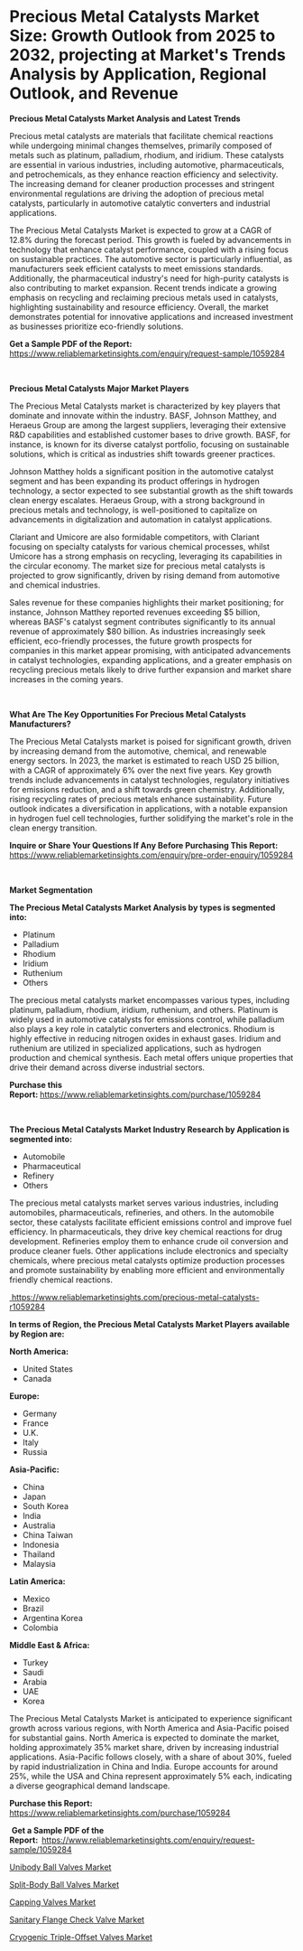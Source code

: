 <p><h1>Precious Metal Catalysts Market Size: Growth Outlook from 2025 to 2032, projecting at Market's Trends Analysis by Application, Regional Outlook, and Revenue</h1></p><p><strong>Precious Metal Catalysts Market Analysis and Latest Trends</strong></p>
<p><p>Precious metal catalysts are materials that facilitate chemical reactions while undergoing minimal changes themselves, primarily composed of metals such as platinum, palladium, rhodium, and iridium. These catalysts are essential in various industries, including automotive, pharmaceuticals, and petrochemicals, as they enhance reaction efficiency and selectivity. The increasing demand for cleaner production processes and stringent environmental regulations are driving the adoption of precious metal catalysts, particularly in automotive catalytic converters and industrial applications.</p><p>The Precious Metal Catalysts Market is expected to grow at a CAGR of 12.8% during the forecast period. This growth is fueled by advancements in technology that enhance catalyst performance, coupled with a rising focus on sustainable practices. The automotive sector is particularly influential, as manufacturers seek efficient catalysts to meet emissions standards. Additionally, the pharmaceutical industry's need for high-purity catalysts is also contributing to market expansion. Recent trends indicate a growing emphasis on recycling and reclaiming precious metals used in catalysts, highlighting sustainability and resource efficiency. Overall, the market demonstrates potential for innovative applications and increased investment as businesses prioritize eco-friendly solutions.</p></p>
<p><strong>Get a Sample PDF of the Report:&nbsp;</strong> <a href="https://www.reliablemarketinsights.com/enquiry/request-sample/1059284?utm_campaign=2956&utm_medium=2&utm_source=Github&utm_content=ia&utm_term=31032025&utm_id=precious-metal-catalysts">https://www.reliablemarketinsights.com/enquiry/request-sample/1059284</a></p>
<p>&nbsp;</p>
<p><strong>Precious Metal Catalysts Major Market Players</strong></p>
<p><p>The Precious Metal Catalysts market is characterized by key players that dominate and innovate within the industry. BASF, Johnson Matthey, and Heraeus Group are among the largest suppliers, leveraging their extensive R&D capabilities and established customer bases to drive growth. BASF, for instance, is known for its diverse catalyst portfolio, focusing on sustainable solutions, which is critical as industries shift towards greener practices.</p><p>Johnson Matthey holds a significant position in the automotive catalyst segment and has been expanding its product offerings in hydrogen technology, a sector expected to see substantial growth as the shift towards clean energy escalates. Heraeus Group, with a strong background in precious metals and technology, is well-positioned to capitalize on advancements in digitalization and automation in catalyst applications.</p><p>Clariant and Umicore are also formidable competitors, with Clariant focusing on specialty catalysts for various chemical processes, whilst Umicore has a strong emphasis on recycling, leveraging its capabilities in the circular economy. The market size for precious metal catalysts is projected to grow significantly, driven by rising demand from automotive and chemical industries.</p><p>Sales revenue for these companies highlights their market positioning; for instance, Johnson Matthey reported revenues exceeding $5 billion, whereas BASF's catalyst segment contributes significantly to its annual revenue of approximately $80 billion. As industries increasingly seek efficient, eco-friendly processes, the future growth prospects for companies in this market appear promising, with anticipated advancements in catalyst technologies, expanding applications, and a greater emphasis on recycling precious metals likely to drive further expansion and market share increases in the coming years.</p></p>
<p>&nbsp;</p>
<p><strong>What Are The Key Opportunities For Precious Metal Catalysts Manufacturers?</strong></p>
<p><p>The Precious Metal Catalysts market is poised for significant growth, driven by increasing demand from the automotive, chemical, and renewable energy sectors. In 2023, the market is estimated to reach USD 25 billion, with a CAGR of approximately 6% over the next five years. Key growth trends include advancements in catalyst technologies, regulatory initiatives for emissions reduction, and a shift towards green chemistry. Additionally, rising recycling rates of precious metals enhance sustainability. Future outlook indicates a diversification in applications, with a notable expansion in hydrogen fuel cell technologies, further solidifying the market's role in the clean energy transition.</p></p>
<p><strong>Inquire or Share Your Questions If Any Before Purchasing This Report:</strong> <a href="https://www.reliablemarketinsights.com/enquiry/pre-order-enquiry/1059284?utm_campaign=2956&utm_medium=2&utm_source=Github&utm_content=ia&utm_term=31032025&utm_id=precious-metal-catalysts">https://www.reliablemarketinsights.com/enquiry/pre-order-enquiry/1059284</a></p>
<p>&nbsp;</p>
<p><strong>Market Segmentation</strong></p>
<p><strong>The Precious Metal Catalysts Market Analysis by types is segmented into:</strong></p>
<p><ul><li>Platinum</li><li>Palladium</li><li>Rhodium</li><li>Iridium</li><li>Ruthenium</li><li>Others</li></ul></p>
<p><p>The precious metal catalysts market encompasses various types, including platinum, palladium, rhodium, iridium, ruthenium, and others. Platinum is widely used in automotive catalysts for emissions control, while palladium also plays a key role in catalytic converters and electronics. Rhodium is highly effective in reducing nitrogen oxides in exhaust gases. Iridium and ruthenium are utilized in specialized applications, such as hydrogen production and chemical synthesis. Each metal offers unique properties that drive their demand across diverse industrial sectors.</p></p>
<p><strong>Purchase this Report:&nbsp;</strong><a href="https://www.reliablemarketinsights.com/purchase/1059284?utm_campaign=2956&utm_medium=2&utm_source=Github&utm_content=ia&utm_term=31032025&utm_id=precious-metal-catalysts">https://www.reliablemarketinsights.com/purchase/1059284</a></p>
<p>&nbsp;</p>
<p><strong>The Precious Metal Catalysts Market Industry Research by Application is segmented into:</strong></p>
<p><ul><li>Automobile</li><li>Pharmaceutical</li><li>Refinery</li><li>Others</li></ul></p>
<p><p>The precious metal catalysts market serves various industries, including automobiles, pharmaceuticals, refineries, and others. In the automobile sector, these catalysts facilitate efficient emissions control and improve fuel efficiency. In pharmaceuticals, they drive key chemical reactions for drug development. Refineries employ them to enhance crude oil conversion and produce cleaner fuels. Other applications include electronics and specialty chemicals, where precious metal catalysts optimize production processes and promote sustainability by enabling more efficient and environmentally friendly chemical reactions.</p></p>
<p><a href="https://www.reliablemarketinsights.com/precious-metal-catalysts-r1059284?utm_campaign=2956&utm_medium=2&utm_source=Github&utm_content=ia&utm_term=31032025&utm_id=precious-metal-catalysts">&nbsp;https://www.reliablemarketinsights.com/precious-metal-catalysts-r1059284</a></p>
<p><strong>In terms of Region, the Precious Metal Catalysts Market Players available by Region are:</strong></p>
<p>
    <p> <strong> North America: </strong>
        <ul>
            <li>United States</li>
            <li>Canada</li>
        </ul>
        </p> 
    <p> <strong> Europe: </strong>
        <ul>
            <li>Germany</li>
            <li>France</li>
            <li>U.K.</li>
            <li>Italy</li>
            <li>Russia</li>
        </ul>
        </p> 
    <p> <strong> Asia-Pacific: </strong>
        <ul>
            <li>China</li>
            <li>Japan</li>
            <li>South Korea</li>
            <li>India</li>
            <li>Australia</li>
            <li>China Taiwan</li>
            <li>Indonesia</li>
            <li>Thailand</li>
            <li>Malaysia</li>
        </ul>
        </p> 
    <p> <strong> Latin America: </strong>
        <ul>
            <li>Mexico</li>
            <li>Brazil</li>
            <li>Argentina Korea</li>
            <li>Colombia</li>
        </ul>
        </p> 
    <p> <strong> Middle East & Africa: </strong>
        <ul>
            <li>Turkey</li>
            <li>Saudi</li>
            <li>Arabia</li>
            <li>UAE</li>
            <li>Korea</li>
        </ul>
    </p>
    </p>
<p><p>The Precious Metal Catalysts Market is anticipated to experience significant growth across various regions, with North America and Asia-Pacific poised for substantial gains. North America is expected to dominate the market, holding approximately 35% market share, driven by increasing industrial applications. Asia-Pacific follows closely, with a share of about 30%, fueled by rapid industrialization in China and India. Europe accounts for around 25%, while the USA and China represent approximately 5% each, indicating a diverse geographical demand landscape.</p></p>
<p><strong>Purchase this Report: </strong><a href="https://www.reliablemarketinsights.com/purchase/1059284?utm_campaign=2956&utm_medium=2&utm_source=Github&utm_content=ia&utm_term=31032025&utm_id=precious-metal-catalysts">https://www.reliablemarketinsights.com/purchase/1059284</a></p>
<p>&nbsp;<strong>Get a Sample PDF of the Report:&nbsp;&nbsp;</strong><a href="https://www.reliablemarketinsights.com/enquiry/request-sample/1059284?utm_campaign=2956&utm_medium=2&utm_source=Github&utm_content=ia&utm_term=31032025&utm_id=precious-metal-catalysts">https://www.reliablemarketinsights.com/enquiry/request-sample/1059284</a></p>
<p><strong></strong></p>
<p><p><a href="https://www.linkedin.com/pulse/investor-insights-unibody-ball-valves-market-projected-cagr-77-bbrpc?utm_campaign=2956&utm_medium=2&utm_source=Github&utm_content=ia&utm_term=31032025&utm_id=precious-metal-catalysts">Unibody Ball Valves Market</a></p><p><a href="https://www.linkedin.com/pulse/comprehensive-growth-study-split-body-ball-valves-market-cagr-pvmtc?utm_campaign=2956&utm_medium=2&utm_source=Github&utm_content=ia&utm_term=31032025&utm_id=precious-metal-catalysts">Split-Body Ball Valves Market</a></p><p><a href="https://www.linkedin.com/pulse/overview-capping-valvesmarket-industryshowing-growth-rate-81-y2aqc?utm_campaign=2956&utm_medium=2&utm_source=Github&utm_content=ia&utm_term=31032025&utm_id=precious-metal-catalysts">Capping Valves Market</a></p><p><a href="https://www.linkedin.com/pulse/sanitary-flange-check-valve-market-report-demographics-target-vh8mf?utm_campaign=2956&utm_medium=2&utm_source=Github&utm_content=ia&utm_term=31032025&utm_id=precious-metal-catalysts">Sanitary Flange Check Valve Market</a></p><p><a href="https://www.linkedin.com/pulse/cryogenic-triple-offset-valves-industry-resonance-136-amplification-qpa6c?utm_campaign=2956&utm_medium=2&utm_source=Github&utm_content=ia&utm_term=31032025&utm_id=precious-metal-catalysts">Cryogenic Triple-Offset Valves Market</a></p></p>